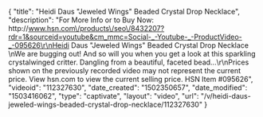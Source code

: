 {
    "title": "Heidi Daus \"Jeweled Wings\" Beaded Crystal Drop Necklace",
    "description": "For More Info or to Buy Now: http:\/\/www.hsn.com\/products\/seo\/8432207?rdr=1&sourceid=youtube&cm_mmc=Social-_-Youtube-_-ProductVideo-_-095626\r\nHeidi Daus \"Jeweled Wings\" Beaded Crystal Drop Necklace \nWe are bugging out! And so will you when you get a look at this sparkling crystalwinged critter. Dangling from a beautiful, faceted bead...\r\nPrices shown on the previously recorded video may not represent the current price.  View hsn.com to view the current selling price. HSN Item #095626",
    "videoid": "112327630",
    "date_created": "1502350657",
    "date_modified": "1503416062",
    "type": "captivate",
    "layout": "video",
    "url": "\/v\/heidi-daus-jeweled-wings-beaded-crystal-drop-necklace\/112327630"
}